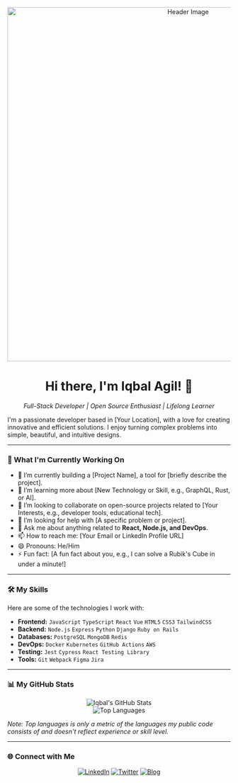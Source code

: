 <!-- 
This is a great place for a header image! 
You can create one using tools like Canva or Figma.
-->
<p align="center">
  <img src="YOUR_HEADER_IMAGE_URL" alt="Header Image" width="800"/>
</p>

<h1 align="center">Hi there, I'm Iqbal Agil! 👋</h1>
<p align="center">
  <em>Full-Stack Developer | Open Source Enthusiast | Lifelong Learner</em>
</p>

I'm a passionate developer based in [Your Location], with a love for creating innovative and efficient solutions. I enjoy turning complex problems into simple, beautiful, and intuitive designs.

---

### 🚀 What I'm Currently Working On

- 🔭 I’m currently building a [Project Name], a tool for [briefly describe the project].
- 🌱 I’m learning more about [New Technology or Skill, e.g., GraphQL, Rust, or AI].
- 👯 I’m looking to collaborate on open-source projects related to [Your Interests, e.g., developer tools, educational tech].
- 🤔 I’m looking for help with [A specific problem or project].
- 💬 Ask me about anything related to **React, Node.js, and DevOps**.
- 📫 How to reach me: [Your Email or LinkedIn Profile URL]
- 😄 Pronouns: He/Him
- ⚡ Fun fact: [A fun fact about you, e.g., I can solve a Rubik's Cube in under a minute!]

---

### 🛠️ My Skills

Here are some of the technologies I work with:

- **Frontend:** `JavaScript` `TypeScript` `React` `Vue` `HTML5` `CSS3` `TailwindCSS`
- **Backend:** `Node.js` `Express` `Python` `Django` `Ruby on Rails`
- **Databases:** `PostgreSQL` `MongoDB` `Redis`
- **DevOps:** `Docker` `Kubernetes` `GitHub Actions` `AWS`
- **Testing:** `Jest` `Cypress` `React Testing Library`
- **Tools:** `Git` `Webpack` `Figma` `Jira`

---

### 📊 My GitHub Stats

<p align="center">
  <img src="https://github-readme-stats.vercel.app/api?username=iqbalagil&show_icons=true&theme=dracula&include_all_commits=true&count_private=true" alt="Iqbal's GitHub Stats"/>
  <br/>
  <img src="https://github-readme-stats.vercel.app/api/top-langs/?username=iqbalagil&layout=compact&langs_count=8&theme=dracula" alt="Top Languages"/>
</p>

*Note: Top languages is only a metric of the languages my public code consists of and doesn't reflect experience or skill level.*

---

### 🌐 Connect with Me

<p align="center">
<a href="https://linkedin.com/in/YOUR_USERNAME" target="_blank"><img src="https://img.shields.io/badge/LinkedIn-0077B5?style=for-the-badge&logo=linkedin&logoColor=white" alt="LinkedIn"/></a>
<a href="https://twitter.com/YOUR_USERNAME" target="_blank"><img src="https://img.shields.io/badge/Twitter-1DA1F2?style=for-the-badge&logo=twitter&logoColor=white" alt="Twitter"/></a>
<a href="https://your-blog.com" target="_blank"><img src="https://img.shields.io/badge/Blog-YOUR_COLOR?style=for-the-badge&logo=your-logo&logoColor=white" alt="Blog"/></a>
</p>
